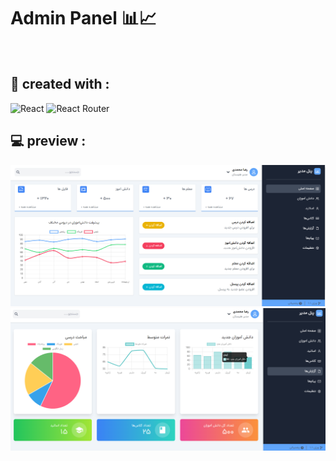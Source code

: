 # Admin Panel 📊📈
<br>




<h2>🔧 created with : </h2>

<p align="center">
  
  ![React](https://img.shields.io/badge/react-%2320232a.svg?style=for-the-badge&logo=react&logoColor=%2361DAFB)
  ![React Router](https://img.shields.io/badge/React_Router-CA4245?style=for-the-badge&logo=react-router&logoColor=white)
  
  
</p>


## 💻 preview :

![shopping link](https://github.com/parsa-vesali/panel/blob/main/Screenshot%202024-07-02%20071100.png)
![shopping link](https://github.com/parsa-vesali/panel/blob/main/Screenshot%202024-07-02%20071122.png)
